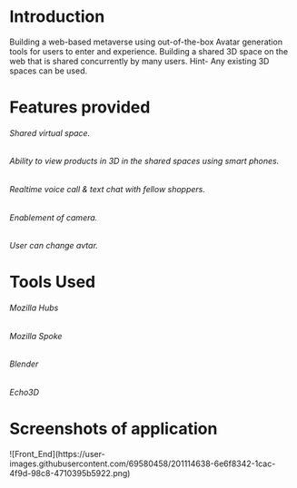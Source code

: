 <h1>Introduction</h1>
<p>Building a web-based metaverse using out-of-the-box Avatar generation tools for users to enter and experience. Building a shared 3D space on the web that is shared concurrently by many users. Hint- Any existing 3D spaces can be used.</p>
<h1>Features provided</h1>
<h6>Shared virtual space.</h6>
<h6>Ability to view products in 3D in the shared spaces using smart phones.</h6>
<h6>Realtime voice call & text chat with fellow shoppers.</h6>
<h6>Enablement of camera.</h6>
<h6> User can change avtar.</h6>
<h1>Tools Used</h1>
<h6>Mozilla Hubs</h6>
<h6>Mozilla Spoke</h6>
<h6>Blender</h6>
<h6>Echo3D</h6>
<h1>Screenshots of application</h1>
![Front_End](https://user-images.githubusercontent.com/69580458/201114638-6e6f8342-1cac-4f9d-98c8-4710395b5922.png)
